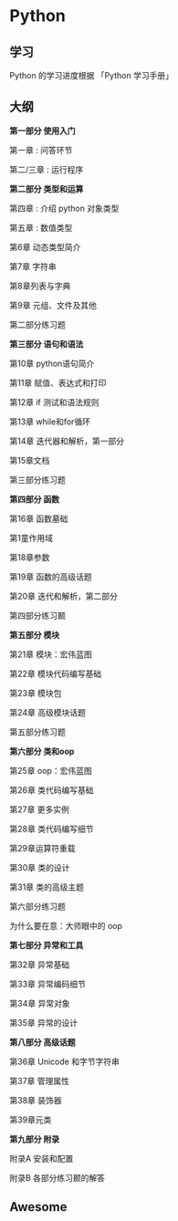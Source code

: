 # Python

## 学习

Python 的学习进度根据 「Python 学习手册」

## 大纲

**第一部分 使用入门**

第一章 : 问答环节

第二/三章 : 运行程序

**第二部分 类型和运算**

第四章 : 介绍 python 对象类型

第五章 : 数值类型

第6章 动态类型简介

第7章 字符串

第8章列表与字典

第9章 元组、文件及其他

第二部分练习题

**第三部分 语句和语法**

第10章 python语句简介

第11章 赋值、表达式和打印

第12章 if 测试和语法规则

第13章 while和for循环

第14章 迭代器和解析，第一部分

第15章文档

第三部分练习题

**第四部分 函数**

第16章 函数墓础

第1童作用域

第18章参数

第19章 函数的高级话题

第20章 迭代和解析，第二部分

第四部分练习颞

**第五部分 模块**

第21章 模块：宏伟蓝图

第22章 模块代码编写基础

第23章 模块包

第24章 高级模块话题

第五部分练习题

**第六部分 类和oop**

第25章 oop：宏伟蓝图

第26章 类代码编写基础

第27章 更多实例

第28章 类代码编写细节

第29章运算符重载

第30章 类的设计

第31章 类的高级主题

第六部分练习题

为什么要在意：大师眼中的 oop

**第七部分 异常和工具**

第32章 异常基础

第33章 异常编码细节

第34章 异常对象

第35章 异常的设计

**第八部分 高级话题**

第36章 Unicode 和字节字符串

第37章 管理属性

第38章 装饰器

第39章元类

**第九部分 附录**

附录A 安装和配置

附录B 各部分练习颞的解答

## Awesome